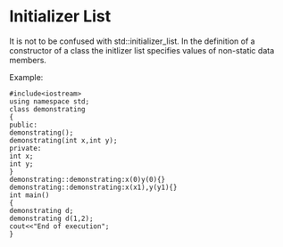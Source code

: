# Initializer List 
It is not to be confused with std::initializer_list. In the definition of a constructor of a class the initlizer list specifies values of non-static data members. 

Example:
```
#include<iostream>
using namespace std;
class demonstrating
{
public:
demonstrating();
demonstrating(int x,int y);
private:
int x;
int y;
}
demonstrating::demonstrating:x(0)y(0){}
demonstrating::demonstrating:x(x1),y(y1){}
int main()
{
demonstrating d;
demonstrating d(1,2);
cout<<"End of execution";
}
```
